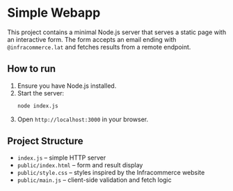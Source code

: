 # Simple Webapp

This project contains a minimal Node.js server that serves a static page with an interactive form. The form accepts an email ending with `@infracommerce.lat` and fetches results from a remote endpoint.

## How to run

1. Ensure you have Node.js installed.
2. Start the server:
   ```bash
   node index.js
   ```
3. Open `http://localhost:3000` in your browser.

## Project Structure
- `index.js` – simple HTTP server
- `public/index.html` – form and result display
- `public/style.css` – styles inspired by the Infracommerce website
- `public/main.js` – client-side validation and fetch logic

